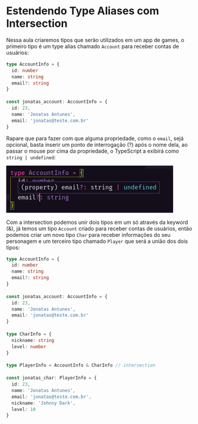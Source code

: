 # Estendendo Type Aliases com Intersection

Nessa aula criaremos tipos que serão utilizados em um app de games, o primeiro tipo é um type alias chamado `Account` para receber contas de usuários:

```ts
type AccountInfo = {
  id: number
  name: string
  email?: string
}

const jonatas_account: AccountInfo = {
  id: 23,
  name: 'Jonatas Antunes',
  email: 'jonatas@teste.com.br'
}
```

Rapare que para fazer com que alguma propriedade, como o `email`, sejá opcional, basta inserir um ponto de interrogação (?) após o nome dela, ao passar o mouse por cima da propriedade, o TypeScript a exibirá como `string | undefined`:

![Propriedade Opcional](../assets/optional-prop.png)

Com a intersection podemos unir dois tipos em um só através da keyword (&), já temos um tipo `Account` criado para receber contas de usuários, então podemos criar um novo tipo `Char` para receber informações do seu personagem e um terceiro tipo chamado `Player` que será a união dos dois tipos:

```ts
type AccountInfo = {
  id: number
  name: string
  email?: string
}

const jonatas_account: AccountInfo = {
  id: 23,
  name: 'Jonatas Antunes',
  email: 'jonatas@teste.com.br'
}

type CharInfo = {
  nickname: string
  level: number
}

type PlayerInfo = AccountInfo & CharInfo // intersection

const jonatas_char: PlayerInfo = {
  id: 23,
  name: 'Jonatas Antunes',
  email: 'jonatas@teste.com.br',
  nickname: 'Johnny Dark',
  level: 10
}
```
